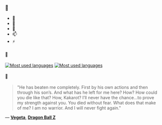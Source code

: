 ### 👋

- 🔭
- 🌱
- 💬
- 📫
- ⚡

#### 🧏

[![Most used languages](https://github-readme-stats-aynah.vercel.app/api/top-langs/?username=aynh&theme=solarized-dark&langs_count=6&layout=compact&hide_title=true)](https://github.com/anuraghazra/github-readme-stats#gh-dark-mode-only)
[![Most used languages](https://github-readme-stats-aynah.vercel.app/api/top-langs/?username=aynh&theme=solarized-light&langs_count=6&layout=compact&hide_title=true)](https://github.com/anuraghazra/github-readme-stats#gh-light-mode-only)

#### 💬

> "He has beaten me completely. First by his own actions and then through his son’s. And what has he left for me here? How? How could you die like that? How, Kakarot? I’ll never have the chance…to prove my strength against you. You died without fear. What does that make of me? I am no warrior. And I will never fight again."

&mdash; [**Vegeta**](https://myanimelist.net/character.php?q=Vegeta&cat=character), [**Dragon Ball Z**](https://myanimelist.net/search/all?q=Dragon%20Ball%20Z&cat=all)
